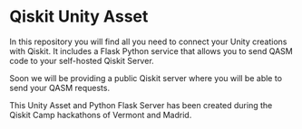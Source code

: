 # Qiskit Unity Asset

In this repository you will find all you need to connect your Unity creations with Qiskit.
It includes a Flask Python service that allows you to send QASM code to your self-hosted Qiskit Server.

Soon we will be providing a public Qiskit server where you will be able to send your QASM requests.

This Unity Asset and Python Flask Server has been created during the Qiskit Camp hackathons of Vermont and Madrid.
